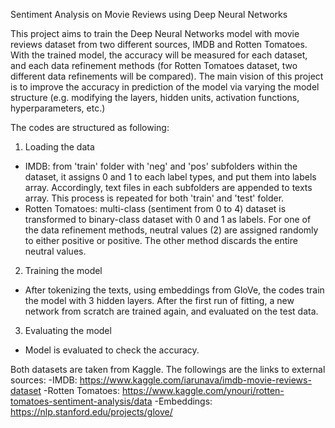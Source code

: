 Sentiment Analysis on Movie Reviews using Deep Neural Networks

This project aims to train the Deep Neural Networks model with movie reviews dataset from two different sources, IMDB
and Rotten Tomatoes. With the trained model, the accuracy will be measured for each dataset, and each data refinement 
methods (for Rotten Tomatoes dataset, two different data refinements will be compared). The main vision of this project
is to improve the accuracy in prediction of the model via varying the model structure (e.g. modifying the layers, hidden
units, activation functions, hyperparameters, etc.)

The codes are structured as following:
1. Loading the data
  - IMDB: from 'train' folder with 'neg' and 'pos' subfolders within the dataset, it assigns 0 and 1 to each label
    types, and put them into labels array. Accordingly, text files in each subfolders are appended to texts array.
    This process is repeated for both 'train' and 'test' folder.
  - Rotten Tomatoes: multi-class (sentiment from 0 to 4) dataset is transformed to binary-class dataset with 0 and 1 
    as labels. For one of the data refinement methods, neutral values (2) are assigned randomly to either positive or 
    positive. The other method discards the entire neutral values. 
2. Training the model 
  - After tokenizing the texts, using embeddings from GloVe, the codes train the model with 3 hidden layers. After the 
    first run of fitting, a new network from scratch are trained again, and evaluated on the test data. 
3. Evaluating the model
  - Model is evaluated to check the accuracy.

Both datasets are taken from Kaggle. The followings are the links to external sources:
-IMDB: https://www.kaggle.com/iarunava/imdb-movie-reviews-dataset
-Rotten Tomatoes: https://www.kaggle.com/ynouri/rotten-tomatoes-sentiment-analysis/data
-Embeddings: https://nlp.stanford.edu/projects/glove/ 
